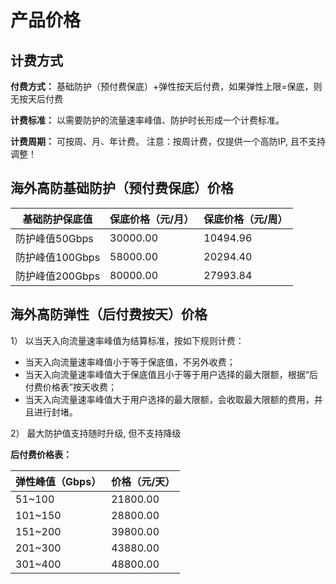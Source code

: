 

# 产品价格

## 计费方式

**付费方式：** 基础防护（预付费保底）+弹性按天后付费，如果弹性上限=保底，则无按天后付费

**计费标准：** 以需要防护的流量速率峰值、防护时长形成一个计费标准。

**计费周期：** 可按周、月、年计费。
    注意：按周计费，仅提供一个高防IP, 且不支持调整！

## 海外高防基础防护（预付费保底）价格

| 基础防护保底值  | 保底价格（元/月） | 保底价格（元/周） |
| --------------- | ----------------- | ----------------- |
| 防护峰值50Gbps  | 30000.00          | 10494.96          |
| 防护峰值100Gbps | 58000.00          | 20294.40          |
| 防护峰值200Gbps | 80000.00          | 27993.84          |

## 海外高防弹性（后付费按天）价格

1） 以当天入向流量速率峰值为结算标准，按如下规则计费：

  - 当天入向流量速率峰值小于等于保底值，不另外收费；
  - 当天入向流量速率峰值大于保底值且小于等于用户选择的最大限额，根据“后付费价格表”按天收费；
  - 当天入向流量速率峰值大于用户选择的最大限额，会收取最大限额的费用，并且进行封堵。

2） 最大防护值支持随时升级, 但不支持降级


**后付费价格表：**

| 弹性峰值（Gbps） | 价格（元/天） |
| ---------- | ------- |
| 51~100    | 21800.00 |
| 101~150  | 28800.00 |
| 151~200 | 39800.00 |
| 201~300 | 43880.00 |
| 301~400 | 48800.00 |


